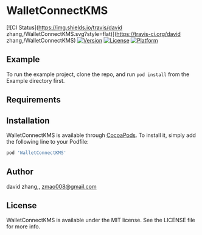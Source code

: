 # WalletConnectKMS

[![CI Status](https://img.shields.io/travis/david zhang,/WalletConnectKMS.svg?style=flat)](https://travis-ci.org/david zhang,/WalletConnectKMS)
[![Version](https://img.shields.io/cocoapods/v/WalletConnectKMS.svg?style=flat)](https://cocoapods.org/pods/WalletConnectKMS)
[![License](https://img.shields.io/cocoapods/l/WalletConnectKMS.svg?style=flat)](https://cocoapods.org/pods/WalletConnectKMS)
[![Platform](https://img.shields.io/cocoapods/p/WalletConnectKMS.svg?style=flat)](https://cocoapods.org/pods/WalletConnectKMS)

## Example

To run the example project, clone the repo, and run `pod install` from the Example directory first.

## Requirements

## Installation

WalletConnectKMS is available through [CocoaPods](https://cocoapods.org). To install
it, simply add the following line to your Podfile:

```ruby
pod 'WalletConnectKMS'
```

## Author

david zhang,, zmao008@gmail.com

## License

WalletConnectKMS is available under the MIT license. See the LICENSE file for more info.
